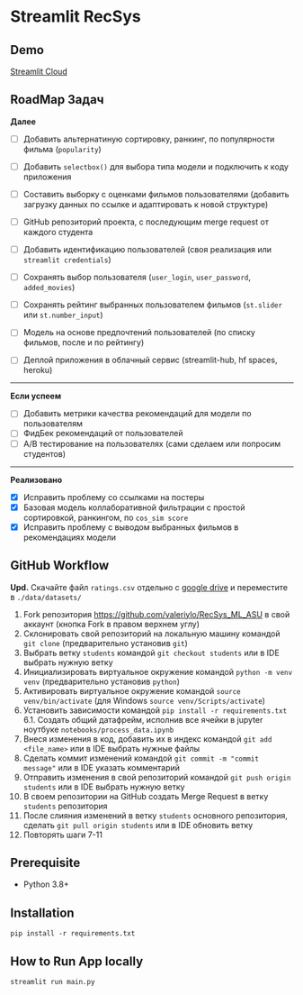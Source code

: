 # Streamlit RecSys

## Demo
[Streamlit Cloud]()

## RoadMap Задач

**Далее**
- [ ] Добавить альтернатиную сортировку, ранкинг, по популярности фильма (`popularity`)
- [ ] Добавить `selectbox()` для выбора типа модели и подключить к коду приложения

- [ ] Составить выборку с оценками фильмов пользователями (добавить загрузку данных по ссылке и адаптировать к новой структуре)
- [ ] GitHub репозиторий проекта, с последующим merge request от каждого студента
- [ ] Добавить идентификацию пользователей (своя реализация или `streamlit credentials`)
- [ ] Сохранять выбор пользователя (`user_login`, `user_password`, `added_movies`)
- [ ] Сохранять рейтинг выбранных пользователем фильмов (`st.slider` или `st.number_input`)
- [ ] Модель на основе предпочтений пользователей (по списку фильмов, после и по рейтингу)
- [ ] Деплой приложения в облачный сервис (streamlit-hub, hf spaces, heroku)

---
**Если успеем**
- [ ] Добавить метрики качества рекомендаций для модели по пользователям
- [ ] ФидБек рекомендаций от пользователей
- [ ] A/B тестирование на пользователях (сами сделаем или попросим студентов)

---
**Реализовано**
- [x] Исправить проблему со ссылками на постеры
- [x] Базовая модель коллаборативной фильтрации с простой сортировкой, ранкингом, по `cos_sim score`
- [x] Исправить проблему с выводом выбранных фильмов в рекомендациях модели

## GitHub Workflow
**Upd.** Скачайте файл `ratings.csv` отдельно с [google drive](https://drive.google.com/file/d/1HlvAy6BnH7IQfzceLXSOtJ9Ns9tOG3_r/view?usp=sharing) и переместите в `./data/datasets/`

1. Fork репозитория https://github.com/valeriylo/RecSys_ML_ASU в свой аккаунт (кнопка Fork в правом верхнем углу)
2. Склонировать свой репозиторий на локальную машину командой `git clone` (предварительно установив `git`)
3. Выбрать ветку `students` командой `git checkout students` или в IDE выбрать нужную ветку
4. Инициализировать виртуальное окружение командой `python -m venv venv` (предварительно установив `python`)
5. Активировать виртуальное окружение командой `source venv/bin/activate` (для Windows `source venv/Scripts/activate`)
6. Установить зависимости командой `pip install -r requirements.txt`
6.1. Создать общий датафрейм, исполнив все ячейки в jupyter ноутбуке `notebooks/process_data.ipynb`
7. Внеся изменения в код, добавить их в индекс командой `git add <file_name>` или в IDE выбрать нужные файлы
8. Сделать коммит изменений командой `git commit -m "commit message"` или в IDE указать комментарий
9. Отправить изменения в свой репозиторий командой `git push origin students` или в IDE выбрать нужную ветку
10. В своем репозитории на GitHub создать Merge Request в ветку `students` репозитория
11. После слияния изменений в ветку `students` основного репозитория, сделать `git pull origin students` или в IDE обновить ветку
12. Повторять шаги 7-11


## Prerequisite

- Python 3.8+

## Installation

```
pip install -r requirements.txt
```

## How to Run App locally

```
streamlit run main.py
```

